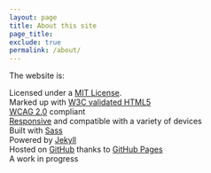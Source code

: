 ```yaml
---
layout: page
title: About this site
page_title:
exclude: true
permalink: /about/
---
```


The website is:

Licensed under a [MIT License](https://opensource.org/licenses/MIT).  
Marked up with [W3C validated HTML5](https://validator.w3.org/nu/?doc=https%3A%2F%2Fsomnathpathak.github.io%2Fweb%2F "HTML5 Validator")  
[WCAG 2.0](http://www.w3.org/TR/WCAG20/ "WCAG 2.0") compliant  
[Responsive](http://alistapart.com/article/responsive-web-design "Responsive Web Design at A List Apart") and compatible with a variety of devices  
Built with [Sass](https://sass-lang.com/ "Bootstrap 3.0")  
Powered by [Jekyll](http://jekyllrb.com/ "Jekyll")  
Hosted on [GitHub](https://github.com/somnathpathak/web "This site hosted on GitHub") thanks to [GitHub Pages](http://pages.github.com/ "GitHub Pages")  
A work in progress
